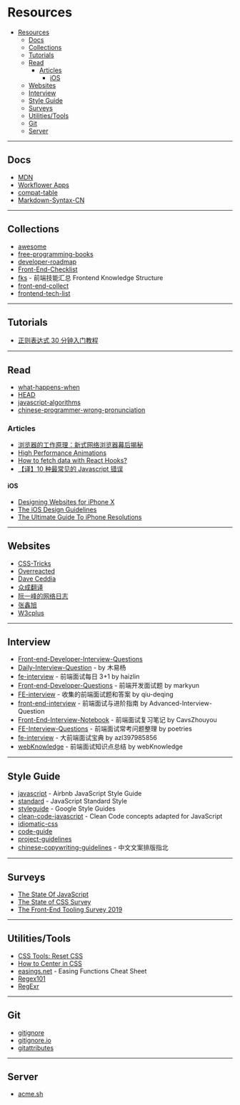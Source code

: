 # Resources

- [Resources](#resources)
  - [Docs](#docs)
  - [Collections](#collections)
  - [Tutorials](#tutorials)
  - [Read](#read)
    - [Articles](#articles)
      - [iOS](#ios)
  - [Websites](#websites)
  - [Interview](#interview)
  - [Style Guide](#style-guide)
  - [Surveys](#surveys)
  - [Utilities/Tools](#utilitiestools)
  - [Git](#git)
  - [Server](#server)

---

## Docs

- [MDN](https://developer.mozilla.org/zh-CN/)
- [Workflower Apps](http://apps.workflower.fi/)
- [compat-table](https://github.com/kangax/compat-table)
- [Markdown-Syntax-CN](https://github.com/riku/Markdown-Syntax-CN)

---

## Collections

- [awesome](https://github.com/sindresorhus/awesome)
- [free-programming-books](https://github.com/EbookFoundation/free-programming-books)
- [developer-roadmap](https://github.com/kamranahmedse/developer-roadmap)
- [Front-End-Checklist](https://github.com/thedaviddias/Front-End-Checklist)
- [fks](https://github.com/JacksonTian/fks) - 前端技能汇总 Frontend Knowledge Structure
- [front-end-collect](https://github.com/foru17/front-end-collect)
- [frontend-tech-list](https://github.com/alienzhou/frontend-tech-list)

---

## Tutorials

- [正则表达式 30 分钟入门教程](https://deerchao.cn/tutorials/regex/regex.htm)

---

## Read

- [what-happens-when](https://github.com/alex/what-happens-when)
- [HEAD](https://github.com/joshbuchea/HEAD)
- [javascript-algorithms](https://github.com/trekhleb/javascript-algorithms)
- [chinese-programmer-wrong-pronunciation](https://github.com/shimohq/chinese-programmer-wrong-pronunciation)

### Articles

- [浏览器的工作原理：新式网络浏览器幕后揭秘](https://www.html5rocks.com/zh/tutorials/internals/howbrowserswork/)
- [High Performance Animations](https://www.html5rocks.com/zh/tutorials/speed/high-performance-animations/)
- [How to fetch data with React Hooks?](https://www.robinwieruch.de/react-hooks-fetch-data)
- [【译】10 种最常见的 Javascript 错误](http://elevenbeans.github.io/2018/02/05/top-10-javascript-errors/)

#### iOS

- [Designing Websites for iPhone X](https://webkit.org/blog/7929/designing-websites-for-iphone-x/)
- [The iOS Design Guidelines](https://ivomynttinen.com/blog/ios-design-guidelines)
- [The Ultimate Guide To iPhone Resolutions](https://www.paintcodeapp.com/news/ultimate-guide-to-iphone-resolutions)

---

## Websites

- [CSS-Tricks](https://css-tricks.com/)
- [Overreacted](https://overreacted.io/)
- [Dave Ceddia](https://daveceddia.com/)
- [众成翻译](https://www.zcfy.cc/)
- [阮一峰的网络日志](http://www.ruanyifeng.com/blog/)
- [张鑫旭](https://www.zhangxinxu.com/)
- [W3cplus](https://www.w3cplus.com/)

---

## Interview

- [Front-end-Developer-Interview-Questions](https://github.com/h5bp/Front-end-Developer-Interview-Questions)
- [Daily-Interview-Question](https://github.com/Advanced-Frontend/Daily-Interview-Question) - by 木易杨
- [fe-interview](https://github.com/haizlin/fe-interview) - 前端面试每日 3+1 by haizlin
- [Front-end-Developer-Questions](https://github.com/markyun/My-blog/tree/master/Front-end-Developer-Questions) - 前端开发面试题 by markyun
- [FE-interview](https://github.com/qiu-deqing/FE-interview) - 收集的前端面试题和答案 by qiu-deqing
- [front-end-interview](https://github.com/Advanced-Interview-Question/front-end-interview) - 前端面试与进阶指南 by Advanced-Interview-Question
- [Front-End-Interview-Notebook](https://github.com/CavsZhouyou/Front-End-Interview-Notebook) - 前端面试复习笔记 by CavsZhouyou
- [FE-Interview-Questions](https://github.com/poetries/FE-Interview-Questions) - 前端面试常考问题整理 by poetries
- [fe-interview](https://github.com/azl397985856/fe-interview) - 大前端面试宝典 by azl397985856
- [webKnowledge](https://github.com/huyaocode/webKnowledge) - 前端面试知识点总结 by webKnowledge

---

## Style Guide

- [javascript](https://github.com/airbnb/javascript) - Airbnb JavaScript Style Guide
- [standard](https://github.com/standard/standard) - JavaScript Standard Style
- [styleguide](https://github.com/google/styleguide) - Google Style Guides
- [clean-code-javascript](https://github.com/ryanmcdermott/clean-code-javascript) - Clean Code concepts adapted for JavaScript
- [idiomatic-css](https://github.com/necolas/idiomatic-css)
- [code-guide](https://github.com/mdo/code-guide)
- [project-guidelines](https://github.com/elsewhencode/project-guidelines)
- [chinese-copywriting-guidelines](https://github.com/sparanoid/chinese-copywriting-guidelines) - 中文文案排版指北

---

## Surveys

- [The State Of JavaScript](https://stateofjs.com/)
- [The State of CSS Survey](https://stateofcss.com/)
- [The Front-End Tooling Survey 2019](https://ashleynolan.co.uk/blog/frontend-tooling-survey-2019-results)

---

## Utilities/Tools

- [CSS Tools: Reset CSS](https://meyerweb.com/eric/tools/css/reset/)
- [How to Center in CSS](http://howtocenterincss.com/)
- [easings.net](https://github.com/ai/easings.net) - Easing Functions Cheat Sheet
- [Regex101](https://regex101.com/)
- [RegExr](https://regexr.com/)

---

## Git

- [gitignore](https://github.com/github/gitignore)
- [gitignore.io](https://github.com/joeblau/gitignore.io)
- [gitattributes](https://github.com/alexkaratarakis/gitattributes)

---

## Server

- [acme.sh](https://github.com/Neilpang/acme.sh)
